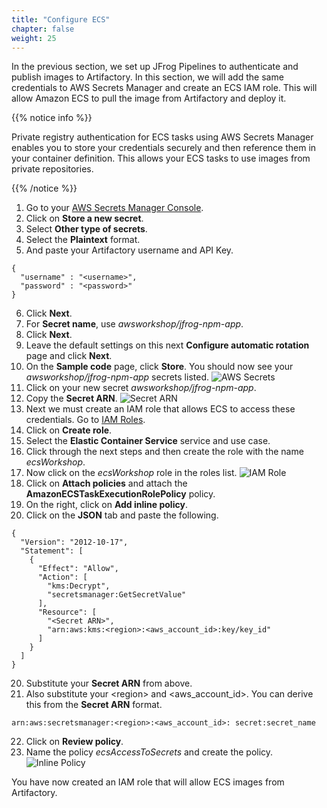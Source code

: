 ```yaml
---
title: "Configure ECS"
chapter: false
weight: 25
---
```

In the previous section, we set up JFrog Pipelines to authenticate and publish images to Artifactory. In this section, we will add the same credentials to AWS Secrets Manager and create an ECS IAM role. This will allow Amazon ECS to pull the image from Artifactory and deploy it. 

{{% notice info %}}
<p style='text-align: left;'>
Private registry authentication for ECS tasks using AWS Secrets Manager enables you to store your credentials securely and then reference them in your container definition. This allows your ECS tasks to use images from private repositories. 
</p>
{{% /notice %}}

1. Go to your [AWS Secrets Manager Console](https://console.aws.amazon.com/secretsmanager/).
2. Click on **Store a new secret**.
3. Select **Other type of secrets**.
4. Select the **Plaintext** format.
5. And paste your Artifactory username and API Key.

```
{
  "username" : "<username>",
  "password" : "<password>"
}
```

6. Click **Next**.
7. For **Secret name**, use _awsworkshop/jfrog-npm-app_.
8. Click **Next**.
9. Leave the default settings on this next **Configure automatic rotation** page and click **Next**.
10. On the **Sample code** page, click **Store**. You should now see your _awsworkshop/jfrog-npm-app_ secrets listed.
![AWS Secrets](/images/aws-secrets.png)
11. Click on your new secret _awsworkshop/jfrog-npm-app_.
12. Copy the **Secret ARN**.
![Secret ARN](/images/secret-arn.png)
12. Next we must create an IAM role that allows ECS to access these credentials. Go to [IAM Roles](https://us-east-1.console.aws.amazon.com/iam/home?#/roles).
13. Click on **Create role**.
14. Select the **Elastic Container Service** service and use case.
15. Click through the next steps and then create the role with the name _ecsWorkshop_.
16. Now click on the _ecsWorkshop_ role in the roles list.
![IAM Role](/images/iam-role.png)
17. Click on **Attach policies** and attach the **AmazonECSTaskExecutionRolePolicy** policy.
18. On the right, click on **Add inline policy**.
19. Click on the **JSON** tab and paste the following.

```
{
  "Version": "2012-10-17",
  "Statement": [
    {
      "Effect": "Allow",
      "Action": [
        "kms:Decrypt",
        "secretsmanager:GetSecretValue"
      ],
      "Resource": [
        "<Secret ARN>",
        "arn:aws:kms:<region>:<aws_account_id>:key/key_id"     
      ]
    }
  ]
}

```

20. Substitute your **Secret ARN** from above.
21. Also substitute your \<region\> and \<aws_account_id\>. You can derive this from the **Secret ARN** format.

```
arn:aws:secretsmanager:<region>:<aws_account_id>: secret:secret_name
```

22. Click on **Review policy**.
23. Name the policy _ecsAccessToSecrets_ and create the policy.
![Inline Policy](/images/inline-policy.png)

You have now created an IAM role that will allow ECS images from Artifactory.